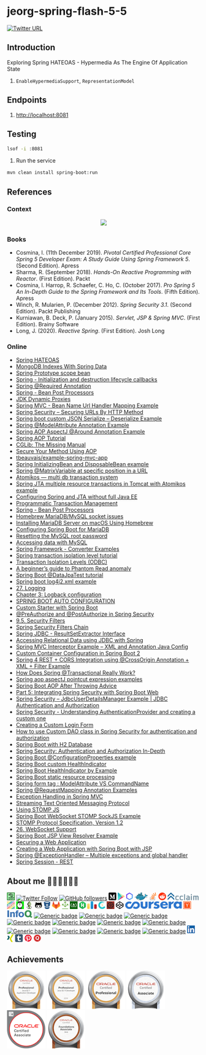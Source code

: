 # jeorg-spring-flash-5-5

[![Twitter URL](https://img.shields.io/twitter/url?logoColor=blue&style=social&url=https%3A%2F%2Fimg.shields.io%2Ftwitter%2Furl%3Fstyle%3Dsocial)](https://twitter.com/intent/tweet?text=%20Checkout%20this%20%40github%20repo%20by%20%40joaofse%20%F0%9F%91%A8%F0%9F%8F%BD%E2%80%8D%F0%9F%92%BB%3A%20https%3A//github.com/jesperancinha/jeorg-spring-5-test-drives/tree/master/jeorg-spring-5/jeorg-spring-flash/jeorg-spring-flash-set-5/jeorg-spring-flash-5-5)

## Introduction

Exploring Spring HATEOAS - Hypermedia As The Engine Of Application State

1. `EnableHypermediaSupport`, `RepresentationModel`

## Endpoints

1. [http://localhost:8081](http://localhost:8081)

## Testing

```bash
lsof -i :8081
```

1. Run the service

```bash
mvn clean install spring-boot:run
```

## References

### Context

<div align="center">
      <a title="The Immune System Explained I – Bacteria Infection" href="https://www.youtube.com/watch?v=zQGOcOUBi6s">
     <img 
          src="https://img.youtube.com/vi/zQGOcOUBi6s/0.jpg" 
          style="width:10%;">
      </a>
</div>

### Books

- Cosmina, I. (11th December 2019). <i>Pivotal Certified Professional Core Spring 5 Developer Exam: A Study Guide Using Spring Framework 5</i>. (Second Edition). Apress
- Sharma, R. (September 2018). <i>Hands-On Reactive Programming with Reactor</i>. (First Edition). Packt
- Cosmina, I. Harrop, R. Schaefer, C. Ho, C. (October 2017). <i>Pro Spring 5 An In-Depth Guide to the Spring Framework and Its Tools</i>. (Fifth Edition). Apress
- Winch, R. Mularien, P. (December 2012). <i>Spring Security 3.1</i>. (Second Edition). Packt Publishing
- Kurniawan, B. Deck, P. (January 2015). <i>Servlet, JSP & Spring MVC</i>. (First Edition). Brainy Software
- Long, J. (2020). <i>Reactive Spring</i>. (First Edition). Josh Long

### Online

- [Spring HATEOAS](https://docs.spring.io/spring-boot/docs/current/reference/htmlsingle/#boot-features-spring-hateoas)
- [MongoDB Indexes With Spring Data](https://dzone.com/articles/mongodb-indexes-with-spring-data)
- [Spring Prototype scope bean](https://zetcode.com/spring/prototypescope/)
- [Spring - Initialization and destruction lifecycle callbacks](https://www.logicbig.com/tutorials/spring-framework/spring-core/lifecycle-callbacks.html)
- [Spring @Required Annotation](https://www.tutorialspoint.com/spring/spring_required_annotation.htm)
- [Spring - Bean Post Processors](https://www.tutorialspoint.com/spring/spring_bean_post_processors.htm)
- [JDK Dynamic Proxies](https://www.byteslounge.com/tutorials/jdk-dynamic-proxies)
- [Spring MVC - Bean Name Url Handler Mapping Example](https://www.tutorialspoint.com/springmvc/springmvc_beannameurlhandlermapping.htm)
- [Spring Security – Securing URLs By HTTP Method](https://www.naturalprogrammer.com/blog/16385/spring-security-urls-http-method)
- [Spring boot custom JSON Serialize – Deserialize Example](http://www.dailycodebuffer.com/spring-boot-custom-json-serialize-deserialize-example/)
- [Spring @ModelAttribute Annotation Example](https://examples.javacodegeeks.com/enterprise-java/spring/spring-modelattribute-annotation-example/)
- [Spring AOP AspectJ @Around Annotation Example](https://howtodoinjava.com/spring-aop/aspectj-around-annotation-example/)
- [Spring AOP Tutorial](https://howtodoinjava.com/spring-aop-tutorial/)
- [CGLib: The Missing Manual](https://dzone.com/articles/cglib-missing-manual)
- [Secure Your Method Using AOP](https://dzone.com/articles/secure-your-method-using-aop)
- [tbeauvais/example-spring-mvc-app](https://github.com/tbeauvais/example-spring-mvc-app)
- [Spring InitializingBean and DisposableBean example](https://mkyong.com/spring/spring-initializingbean-and-disposablebean-example/)
- [Spring @MatrixVariable at specific position in a URL](https://roytuts.com/spring-matrixvariable-at-specific-position-in-a-url/)
- [Atomikos — multi db transaction system](https://medium.com/swlh/atomikos-multi-db-transaction-system-c16168df22e5)
- [Spring JTA multiple resource transactions in Tomcat with Atomikos example](https://www.byteslounge.com/tutorials/spring-jta-multiple-resource-transactions-in-tomcat-with-atomikos-example)
- [Configuring Spring and JTA without full Java EE](https://spring.io/blog/2011/08/15/configuring-spring-and-jta-without-full-java-ee)
- [Programmatic Transaction Management](https://www.tutorialspoint.com/spring/programmatic_management.htm)
- [Spring - Bean Post Processors](https://www.tutorialspoint.com/spring/spring_bean_post_processors.htm)
- [Homebrew MariaDB/MySQL socket issues](https://laracasts.com/discuss/channels/servers/homebrew-mariadbmysql-socket-issues)
- [Installing MariaDB Server on macOS Using Homebrew](https://mariadb.com/kb/en/installing-mariadb-on-macos-using-homebrew/)
- [Configuring Spring Boot for MariaDB](https://springframework.guru/configuring-spring-boot-for-mariadb/)
- [Resetting the MySQL root password](https://www.a2hosting.com/kb/developer-corner/mysql/reset-mysql-root-password)
- [Accessing data with MySQL](https://spring.io/guides/gs/accessing-data-mysql/)
- [Spring Framework - Converter Examples](https://www.logicbig.com/how-to/code-snippets/jcode-spring-framework-converter.html)
- [Spring transaction isolation level tutorial](https://www.byteslounge.com/tutorials/spring-transaction-isolation-tutorial)
- [Transaction Isolation Levels (ODBC)](https://docs.microsoft.com/en-us/sql/odbc/reference/develop-app/transaction-isolation-levels?view=sql-server-ver15)
- [A beginner’s guide to Phantom Read anomaly](https://vladmihalcea.com/phantom-read/)
- [Spring Boot @DataJpaTest tutorial](https://zetcode.com/springboot/datajpatest/)
- [Spring boot log4j2.xml example](https://howtodoinjava.com/spring-boot2/logging/spring-boot-log4j2-config/)
- [27. Logging](https://docs.spring.io/spring-boot/docs/2.1.18.RELEASE/reference/html/boot-features-logging.html)
- [Chapter 3: Logback configuration](http://logback.qos.ch/manual/configuration.html)
- [SPRING BOOT AUTO CONFIGURATION](https://jaxlondon.com/blog/spring-boot-auto-configuration/)
- [Custom Starter with Spring Boot](https://www.javadevjournal.com/spring-boot/spring-boot-custom-starter/)
- [@PreAuthorize and @PostAuthorize in Spring Security](https://www.concretepage.com/spring/spring-security/preauthorize-postauthorize-in-spring-security)
- [9.5. Security Filters](https://docs.spring.io/spring-security/site/docs/5.3.3.BUILD-SNAPSHOT/reference/html5/#servlet-security-filters)
- [Spring Security Filters Chain](https://www.javadevjournal.com/spring-security/spring-security-filters/)
- [Spring JDBC - ResultSetExtractor Interface](https://www.tutorialspoint.com/springjdbc/springjdbc_resultsetextractor.htm)
- [Accessing Relational Data using JDBC with Spring](https://spring.io/guides/gs/relational-data-access/)
- [Spring MVC Interceptor Example – XML and Annotation Java Config](https://howtodoinjava.com/spring-core/spring-mvc-interceptor-example/)
- [Custom Container Configuration in Spring Boot 2](https://www.javaprogramto.com/2020/04/spring-boot-embeddedservletcontainercustomizer-configurableembeddedservletcontainer.html)
- [Spring 4 REST + CORS Integration using @CrossOrigin Annotation + XML + Filter Example](https://www.concretepage.com/spring-4/spring-4-rest-cors-integration-using-crossorigin-annotation-xml-filter-example)
- [How Does Spring @Transactional Really Work?](https://dzone.com/articles/how-does-spring-transactional)
- [Spring aop aspectJ pointcut expression examples](https://howtodoinjava.com/spring-aop/aspectj-pointcut-expressions/)
- [Spring Boot AOP After Throwing Advice](https://www.javatpoint.com/spring-boot-aop-after-throwing-advice#:~:text=After%20throwing%20is%20an%20advice,implement%20the%20after%20throwing%20advice.)
- [Part 5: Integrating Spring Security with Spring Boot Web](https://spr.com/part-5-integrating-spring-security-with-spring-boot-web/)
- [Spring Security – JdbcUserDetailsManager Example | JDBC Authentication and Authorization](https://www.javainterviewpoint.com/spring-security-jdbcuserdetailsmanager-example/)
- [Spring Security - Understanding AuthenticationProvider and creating a custom one](https://www.logicbig.com/tutorials/spring-framework/spring-security/custom-authentication-provider.html)
- [Creating a Custom Login Form](https://docs.spring.io/spring-security/site/docs/4.2.20.RELEASE/guides/html5/form-javaconfig.html#obtaining-the-sample-project)
- [How to use Custom DAO class in Spring Security for authentication and authorization](http://www.javaroots.com/2013/03/how-to-use-custom-dao-classe-in-spring.html)
- [Spring Boot with H2 Database](https://howtodoinjava.com/spring-boot2/h2-database-example/)
- [Spring Security: Authentication and Authorization In-Depth](https://www.marcobehler.com/guides/spring-security)
- [Spring Boot @ConfigurationProperties example](https://mkyong.com/spring-boot/spring-boot-configurationproperties-example/)
- [Spring Boot custom HealthIndicator](https://blog.jayway.com/2014/07/22/spring-boot-custom-healthindicator/)
- [Spring Boot HealthIndicator by Example](https://stackoverflow.com/questions/47935369/spring-boot-healthindicator-by-example)
- [Spring Boot static resource processing](https://www.programmersought.com/article/2664508486/)
- [Spring form tag : ModelAttribute VS CommandName](http://mwakram.blogspot.com/2014/05/spring-form-tag-modelattribute-vs.html)
- [Spring @RequestMapping Annotation Examples](https://howtodoinjava.com/spring-mvc/spring-mvc-requestmapping-annotation-examples/)
- [Exception Handling in Spring MVC](https://spring.io/blog/2013/11/01/exception-handling-in-spring-mvc)
- [Streaming Text Oriented Messaging Protocol](https://en.wikipedia.org/wiki/Streaming_Text_Oriented_Messaging_Protocol)
- [Using STOMP JS](https://stomp-js.github.io/stomp-websocket/codo/extra/docs-src/Usage.md.html)
- [Spring Boot WebSocket STOMP SockJS Example](https://www.javaguides.net/2019/06/spring-boot-websocket-stomp-sockjs-example.html)
- [STOMP Protocol Specification, Version 1.2](https://stomp.github.io/stomp-specification-1.2.html#Abstract)
- [26. WebSocket Support](https://docs.spring.io/spring-framework/docs/4.3.x/spring-framework-reference/html/websocket.html)
- [Spring Boot JSP View Resolver Example](https://howtodoinjava.com/spring-boot/spring-boot-jsp-view-example/)
- [Securing a Web Application](https://spring.io/guides/gs/securing-web/)
- [Creating a Web Application with Spring Boot with JSP](https://www.springboottutorial.com/creating-web-application-with-spring-boot)
- [Spring @ExceptionHandler – Multiple exceptions and global handler](https://howtodoinjava.com/spring-core/spring-exceptionhandler-annotation/)
- [Spring Session - REST](https://docs.spring.io/spring-session/docs/current/reference/html5/guides/java-rest.html)

## About me 👨🏽‍💻🚀🏳️‍🌈

[![alt text](https://raw.githubusercontent.com/jesperancinha/project-signer/master/project-signer-templates/icons-20/JEOrgLogo-20.png "João Esperancinha Homepage")](http://joaofilipesabinoesperancinha.nl)
[![Twitter Follow](https://img.shields.io/twitter/follow/joaofse?label=João%20Esperancinha&style=social "Twitter")](https://twitter.com/joaofse)
[![GitHub followers](https://img.shields.io/github/followers/jesperancinha.svg?label=jesperancinha&style=social "GitHub")](https://github.com/jesperancinha)
[![alt text](https://raw.githubusercontent.com/jesperancinha/project-signer/master/project-signer-templates/icons-20/medium-20.png "Medium")](https://medium.com/@jofisaes)
[![alt text](https://raw.githubusercontent.com/jesperancinha/project-signer/master/project-signer-templates/icons-20/google-apps-20.png "Google Apps")](https://play.google.com/store/apps/developer?id=Joao+Filipe+Sabino+Esperancinha)
[![alt text](https://raw.githubusercontent.com/jesperancinha/project-signer/master/project-signer-templates/icons-20/sonatype-20.png "Sonatype Search Repos")](https://search.maven.org/search?q=org.jesperancinha)
[![alt text](https://raw.githubusercontent.com/jesperancinha/project-signer/master/project-signer-templates/icons-20/docker-20.png "Docker Images")](https://hub.docker.com/u/jesperancinha)
[![alt text](https://raw.githubusercontent.com/jesperancinha/project-signer/master/project-signer-templates/icons-20/stack-overflow-20.png)](https://stackoverflow.com/users/3702839/joao-esperancinha)
[![alt text](https://raw.githubusercontent.com/jesperancinha/project-signer/master/project-signer-templates/icons-20/reddit-20.png "Reddit")](https://www.reddit.com/user/jesperancinha/)
[![alt text](https://raw.githubusercontent.com/jesperancinha/project-signer/master/project-signer-templates/icons-20/acclaim-20.png "Acclaim")](https://www.youracclaim.com/users/joao-esperancinha/badges)
[![alt text](https://raw.githubusercontent.com/jesperancinha/project-signer/master/project-signer-templates/icons-20/devto-20.png "Dev To")](https://dev.to/jofisaes)
[![alt text](https://raw.githubusercontent.com/jesperancinha/project-signer/master/project-signer-templates/icons-20/hackernoon-20.jpeg "Hackernoon")](https://hackernoon.com/@jesperancinha)
[![alt text](https://raw.githubusercontent.com/jesperancinha/project-signer/master/project-signer-templates/icons-20/codeproject-20.png "Code Project")](https://www.codeproject.com/Members/jesperancinha)
[![alt text](https://raw.githubusercontent.com/jesperancinha/project-signer/master/project-signer-templates/icons-20/github-20.png "GitHub")](https://github.com/jesperancinha)
[![alt text](https://raw.githubusercontent.com/jesperancinha/project-signer/master/project-signer-templates/icons-20/bitbucket-20.png "BitBucket")](https://bitbucket.org/jesperancinha)
[![alt text](https://raw.githubusercontent.com/jesperancinha/project-signer/master/project-signer-templates/icons-20/gitlab-20.png "GitLab")](https://gitlab.com/jesperancinha)
[![alt text](https://raw.githubusercontent.com/jesperancinha/project-signer/master/project-signer-templates/icons-20/bintray-20.png "BinTray")](https://bintray.com/jesperancinha)
[![alt text](https://raw.githubusercontent.com/jesperancinha/project-signer/master/project-signer-templates/icons-20/free-code-camp-20.jpg "FreeCodeCamp")](https://www.freecodecamp.org/jofisaes)
[![alt text](https://raw.githubusercontent.com/jesperancinha/project-signer/master/project-signer-templates/icons-20/hackerrank-20.png "HackerRank")](https://www.hackerrank.com/jofisaes)
[![alt text](https://raw.githubusercontent.com/jesperancinha/project-signer/master/project-signer-templates/icons-20/codeforces-20.png "Code Forces")](https://codeforces.com/profile/jesperancinha)
[![alt text](https://raw.githubusercontent.com/jesperancinha/project-signer/master/project-signer-templates/icons-20/codebyte-20.png "Codebyte")](https://coderbyte.com/profile/jesperancinha)
[![alt text](https://raw.githubusercontent.com/jesperancinha/project-signer/master/project-signer-templates/icons-20/codewars-20.png "CodeWars")](https://www.codewars.com/users/jesperancinha)
[![alt text](https://raw.githubusercontent.com/jesperancinha/project-signer/master/project-signer-templates/icons-20/codepen-20.png "Code Pen")](https://codepen.io/jesperancinha)
[![alt text](https://raw.githubusercontent.com/jesperancinha/project-signer/master/project-signer-templates/icons-20/coursera-20.png "Coursera")](https://www.coursera.org/user/da3ff90299fa9297e283ee8e65364ffb)
[![alt text](https://raw.githubusercontent.com/jesperancinha/project-signer/master/project-signer-templates/icons-20/hacker-news-20.png "Hacker News")](https://news.ycombinator.com/user?id=jesperancinha)
[![alt text](https://raw.githubusercontent.com/jesperancinha/project-signer/master/project-signer-templates/icons-20/infoq-20.png "InfoQ")](https://www.infoq.com/profile/Joao-Esperancinha.2/)
[![Generic badge](https://img.shields.io/static/v1.svg?label=Articles&message=Across%20The%20Web&color=purple)](https://github.com/jesperancinha/project-signer/blob/master/project-signer-templates/Articles.md)
[![Generic badge](https://img.shields.io/static/v1.svg?label=Homepage&message=Time%20Disruption%20Studios&color=6495ED)](http://tds.joaofilipesabinoesperancinha.nl/)
[![Generic badge](https://img.shields.io/static/v1.svg?label=Homepage&message=Image%20Train%20Filters&color=6495ED)](http://itf.joaofilipesabinoesperancinha.nl/)
[![Generic badge](https://img.shields.io/static/v1.svg?label=Homepage&message=MancalaJE&color=6495ED)](http://mancalaje.joaofilipesabinoesperancinha.nl/)
[![Generic badge](https://img.shields.io/static/v1.svg?label=All%20Badges&message=Badges&color=red)](https://github.com/jesperancinha/project-signer/blob/master/project-signer-templates/Badges.md)
[![Generic badge](https://img.shields.io/static/v1.svg?label=Status&message=Project%20Status&color=red)](https://github.com/jesperancinha/project-signer/blob/master/project-signer-templates/Status.md)
[![Generic badge](https://img.shields.io/static/v1.svg?label=GitHub&message=ITF%20Chartizate%20Android&color=yellow)](https://github.com/JEsperancinhaOrg/itf-chartizate-android)
[![Generic badge](https://img.shields.io/static/v1.svg?label=GitHub&message=ITF%20Chartizate%20Java&color=yellow)](https://github.com/JEsperancinhaOrg/itf-chartizate-modules/tree/master/itf-chartizate-java)
[![Generic badge](https://img.shields.io/static/v1.svg?label=GitHub&message=ITF%20Chartizate%20API&color=yellow)](https://github.com/JEsperancinhaOrg/itf-chartizate/tree/master/itf-chartizate-api)
[![Generic badge](https://img.shields.io/static/v1.svg?label=GitHub&message=Markdowner%20Core&color=yellow)](https://github.com/jesperancinha/markdowner/tree/master/markdowner-core)
[![Generic badge](https://img.shields.io/static/v1.svg?label=GitHub&message=Markdowner%20Filter&color=yellow)](https://github.com/jesperancinha/markdowner/tree/master/markdowner-filter)
[![alt text](https://raw.githubusercontent.com/jesperancinha/project-signer/master/project-signer-templates/icons-20/linkedin-20.png "LinkedIn")](https://www.linkedin.com/in/joaoesperancinha/)
[![alt text](https://raw.githubusercontent.com/jesperancinha/project-signer/master/project-signer-templates/icons-20/xing-20.png "Xing")](https://www.xing.com/profile/Joao_Esperancinha/cv)
[![alt text](https://raw.githubusercontent.com/jesperancinha/project-signer/master/project-signer-templates/icons-20/tumblr-20.png "Tumblr")](https://jofisaes.tumblr.com/)
[![alt text](https://raw.githubusercontent.com/jesperancinha/project-signer/master/project-signer-templates/icons-20/pinterest-20.png "Pinterest")](https://nl.pinterest.com/jesperancinha/)
[![alt text](https://raw.githubusercontent.com/jesperancinha/project-signer/master/project-signer-templates/icons-20/quora-20.png "Quora")](https://nl.quora.com/profile/Jo%C3%A3o-Esperancinha)

## Achievements

[![Oracle Certified Professional, JEE 7 Developer](https://raw.githubusercontent.com/jesperancinha/project-signer/master/project-signer-templates/badges/oracle-certified-professional-java-ee-7-application-developer-100.png "Oracle Certified Professional, JEE7 Developer")](https://www.youracclaim.com/badges/27a14e06-f591-4105-91ca-8c3215ef39a2/public_url)
[![Oracle Certified Professional, Java SE 11 Programmer](https://raw.githubusercontent.com/jesperancinha/project-signer/master/project-signer-templates/badges/oracle-certified-professional-java-se-11-developer-100.png "Oracle Certified Professional, Java SE 11 Programmer")](https://www.youracclaim.com/badges/87609d8e-27c5-45c9-9e42-60a5e9283280/public_url)
[![Oracle Certified Professional, Java SE 8 Programmer](https://raw.githubusercontent.com/jesperancinha/project-signer/master/project-signer-templates/badges/oracle-certified-professional-java-se-8-programmer-100.png "Oracle Certified Professional, Java SE 8 Programmer")](https://www.youracclaim.com/badges/92e036f5-4e11-4cff-9935-3e62266d2074/public_url)
[![Oracle Certified Associate, Java SE 8 Programmer](https://raw.githubusercontent.com/jesperancinha/project-signer/master/project-signer-templates/badges/oracle-certified-associate-java-se-8-programmer-100.png "Oracle Certified Associate, Java SE 8 Programmer")](https://www.youracclaim.com/badges/a206436d-6fd8-4ca1-8feb-38a838446ee7/public_url)
[![Oracle Certified Associate, Java SE 7 Programmer](https://raw.githubusercontent.com/jesperancinha/project-signer/master/project-signer-templates/badges/oracle-certified-associate-java-se-7-programmer-100.png "Oracle Certified Associate, Java SE 7 Programmer")](https://www.youracclaim.com/badges/f4c6cc1e-cb52-432b-904d-36d266112225/public_url)
[![Oracle Certified Junior Associate](https://raw.githubusercontent.com/jesperancinha/project-signer/master/project-signer-templates/badges/oracle-certified-foundations-associate-java-100.png "Oracle Certified Foundations Associate")](https://www.youracclaim.com/badges/6db92c1e-7bca-4856-9543-0d5ed0182794/public_url)
